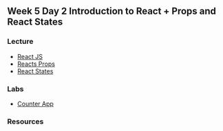 ## Week 5 Day 2  Introduction to React + Props and React States

### Lecture
* [React JS]()
* [Reacts Props]()
* [React States]()

### Labs
* [Counter App]()


### Resources






